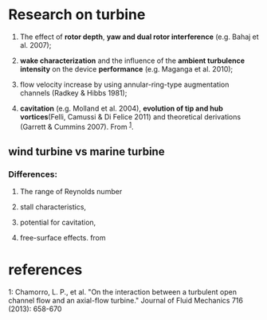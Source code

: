 
# Research on turbine

1. The effect of **rotor depth**, **yaw and dual rotor interference** (e.g. Bahaj et al. 2007);

2. **wake characterization** and the influence of the **ambient turbulence intensity** on the device **performance** (e.g. Maganga et al. 2010);

3. flow velocity increase by using annular-ring-type augmentation channels (Radkey & Hibbs 1981);

4. **cavitation** (e.g. Molland et al. 2004), **evolution of tip and hub vortices**(Felli, Camussi & Di Felice 2011) and theoretical derivations (Garrett & Cummins 2007). From <sup>[1](#myfootnote1)</sup>.



## wind turbine vs marine turbine

### Differences:

1. The range of Reynolds number

2. stall characteristics,

3.  potential for cavitation,

4. free-surface effects. from

# references
<a name="myfootnote1">1</a>:  Chamorro, L. P., et al. "On the interaction between a turbulent open channel flow and an axial-flow turbine." Journal of Fluid Mechanics 716 (2013): 658-670
